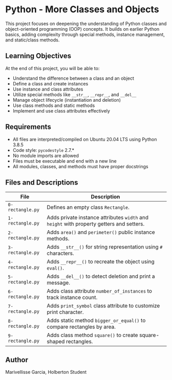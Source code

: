 # Python - More Classes and Objects

This project focuses on deepening the understanding of Python classes and object-oriented programming (OOP) concepts. It builds on earlier Python basics, adding complexity through special methods, instance management, and static/class methods.

## Learning Objectives

At the end of this project, you will be able to:

- Understand the difference between a class and an object
- Define a class and create instances
- Use instance and class attributes
- Utilize special methods like `__str__`, `__repr__`, and `__del__`
- Manage object lifecycle (instantiation and deletion)
- Use class methods and static methods
- Implement and use class attributes effectively

## Requirements

- All files are interpreted/compiled on Ubuntu 20.04 LTS using Python 3.8.5
- Code style: `pycodestyle` 2.7.*
- No module imports are allowed
- Files must be executable and end with a new line
- All modules, classes, and methods must have proper docstrings

## Files and Descriptions

| File | Description |
|------|-------------|
| `0-rectangle.py` | Defines an empty class `Rectangle`. |
| `1-rectangle.py` | Adds private instance attributes `width` and `height` with property getters and setters. |
| `2-rectangle.py` | Adds `area()` and `perimeter()` public instance methods. |
| `3-rectangle.py` | Adds `__str__()` for string representation using `#` characters. |
| `4-rectangle.py` | Adds `__repr__()` to recreate the object using `eval()`. |
| `5-rectangle.py` | Adds `__del__()` to detect deletion and print a message. |
| `6-rectangle.py` | Adds class attribute `number_of_instances` to track instance count. |
| `7-rectangle.py` | Adds `print_symbol` class attribute to customize print character. |
| `8-rectangle.py` | Adds static method `bigger_or_equal()` to compare rectangles by area. |
| `9-rectangle.py` | Adds class method `square()` to create square-shaped rectangles. |

## Author
Marivellisse Garcia, Holberton Student
